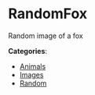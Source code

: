 # RandomFox


Random image of a fox



**Categories**:
- [Animals](https://github.com/apis-list/apis-list#animals)
- [Images](https://github.com/apis-list/apis-list#images)
- [Random](https://github.com/apis-list/apis-list#random)






